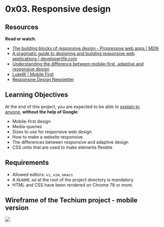 0x03. Responsive design
=======================

Resources
---------

**Read or watch**:

-   [The building blocks of responsive design - Progressive web apps | MDN](https://intranet.alxswe.com/rltoken/o3EMSmw1WrNDSLJe3QcPIw "The building blocks of responsive design - Progressive web apps | MDN")
-   [A pragmatic guide to designing and building responsive web applications | developerlife.com](https://intranet.alxswe.com/rltoken/kYMxBNgzzyb2s7ZkVa5HJA "A pragmatic guide to designing and building responsive web applications | developerlife.com")
-   [Understanding the difference between mobile-first, adaptive and responsive design](https://intranet.alxswe.com/rltoken/V7x4ZBedCZlZa4n3HfolyA "Understanding the difference between mobile-first, adaptive and responsive design")
-   [LukeW | Mobile First](https://intranet.alxswe.com/rltoken/6CYunSvuxKo0aMHTXAMO3w "LukeW | Mobile First")
-   [Responsive Design Newsletter](https://intranet.alxswe.com/rltoken/6SOmvi6vROzFLgKqSG-ODA "Responsive Design Newsletter")

Learning Objectives
-------------------

At the end of this project, you are expected to be able to [explain to anyone](https://intranet.alxswe.com/rltoken/lmWvLZDHy0Gn8H_EodT44g "explain to anyone"), **without the help of Google**:

-   Mobile-first design
-   Media-queries
-   Sizes to use for responsive web design
-   How to make a website responsive
-   The differences between responsive and adaptive design
-   CSS units that are used to make elements flexible

Requirements
------------

-   Allowed editors: `vi`, `vim`, `emacs`
-   A `README.md` at the root of the project directory is mandatory
-   HTML and CSS have been rendered on Chrome 78 or more.

Wireframe of the Techium project - mobile version
-------------------------------------------------

![](https://s3.amazonaws.com/alx-intranet.hbtn.io/uploads/medias/2020/4/a1f906a6a39eba8cb2f3d2877abc9ea84be51d9d.png?X-Amz-Algorithm=AWS4-HMAC-SHA256&X-Amz-Credential=AKIARDDGGGOUSBVO6H7D%2F20240814%2Fus-east-1%2Fs3%2Faws4_request&X-Amz-Date=20240814T165808Z&X-Amz-Expires=86400&X-Amz-SignedHeaders=host&X-Amz-Signature=eb82858737c624f13cd1a6cec933eed73892bda771532a4b4e6ca88d985c2dc4)